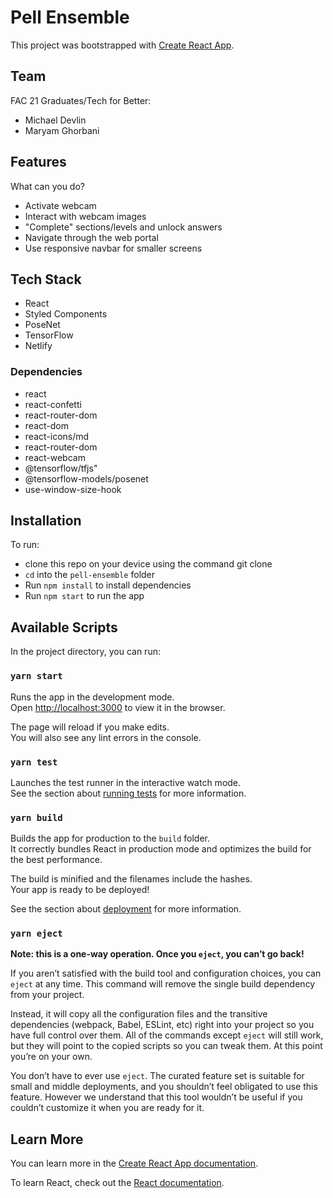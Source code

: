 # Pell Ensemble

This project was bootstrapped with [Create React App](https://github.com/facebook/create-react-app).

## Team
FAC 21 Graduates/Tech for Better:
- Michael Devlin
- Maryam Ghorbani

## Features
What can you do?
- Activate webcam
- Interact with webcam images
- "Complete" sections/levels and unlock answers
- Navigate through the web portal
- Use responsive navbar for smaller screens

## Tech Stack
- React
- Styled Components
- PoseNet
- TensorFlow
- Netlify

### Dependencies

- react
- react-confetti
- react-router-dom
- react-dom
- react-icons/md
- react-router-dom
- react-webcam
- @tensorflow/tfjs"
- @tensorflow-models/posenet
- use-window-size-hook

## Installation

To run:
- clone this repo on your device using the command git clone
- ```cd``` into the ```pell-ensemble``` folder
- Run ```npm install``` to install dependencies
- Run ```npm start``` to run the app

## Available Scripts

In the project directory, you can run:

### `yarn start`

Runs the app in the development mode.\
Open [http://localhost:3000](http://localhost:3000) to view it in the browser.

The page will reload if you make edits.\
You will also see any lint errors in the console.

### `yarn test`

Launches the test runner in the interactive watch mode.\
See the section about [running tests](https://facebook.github.io/create-react-app/docs/running-tests) for more information.

### `yarn build`

Builds the app for production to the `build` folder.\
It correctly bundles React in production mode and optimizes the build for the best performance.

The build is minified and the filenames include the hashes.\
Your app is ready to be deployed!

See the section about [deployment](https://facebook.github.io/create-react-app/docs/deployment) for more information.

### `yarn eject`

**Note: this is a one-way operation. Once you `eject`, you can’t go back!**

If you aren’t satisfied with the build tool and configuration choices, you can `eject` at any time. This command will remove the single build dependency from your project.

Instead, it will copy all the configuration files and the transitive dependencies (webpack, Babel, ESLint, etc) right into your project so you have full control over them. All of the commands except `eject` will still work, but they will point to the copied scripts so you can tweak them. At this point you’re on your own.

You don’t have to ever use `eject`. The curated feature set is suitable for small and middle deployments, and you shouldn’t feel obligated to use this feature. However we understand that this tool wouldn’t be useful if you couldn’t customize it when you are ready for it.

## Learn More

You can learn more in the [Create React App documentation](https://facebook.github.io/create-react-app/docs/getting-started).

To learn React, check out the [React documentation](https://reactjs.org/).
